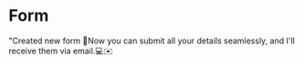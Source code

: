 # Form
"Created new form 🚀Now you can submit all your details seamlessly, and I'll receive them via email.💻✉️ 
